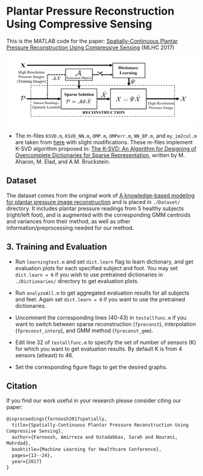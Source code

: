 # Plantar Pressure Reconstruction Using Compressive Sensing

This is the MATLAB code for the paper: [Spatially-Continuous Plantar Pressure Reconstruction Using Compressive Sensing](http://proceedings.mlr.press/v68/farnoosh17a.html) (MLHC 2017)
 
![Algorithm framewrk](Images/Framewrk.png)

* The m-files `KSVD.m`, `KSVD_NN.m`, `OMP.m`, `OMPerr.m`, `NN_BP.m`, and `my_im2col.m` are taken from [here](https://github.com/hbtsai/dip_sr/tree/master/matlab_ref/Lib/KSVD) with slight modifications. These m-files implement K-SVD algorithm proposed in: [The K-SVD: An Algorithm for Designing of Overcomplete Dictionaries for Sparse Representation](https://sites.fas.harvard.edu/~cs278/papers/ksvd.pdf), written by M. Aharon, M. Elad, and A.M. Bruckstein.
 
## Dataset

The dataset comes from the original work of [A knowledge-based modeling for plantar pressure image reconstruction](https://ieeexplore.ieee.org/abstract/document/6813648/) and is placed in `./Dataset/` directory. It includes plantar pressure readings from 5 healthy subjects (right/left foot), and is augmented with the corresponding GMM centroids and variances from their method, as well as other information/preprocessing needed for our method.   

## 3. Training and Evaluation 

* Run `learningtest.m` and set `dict.learn` flag to learn dictionary, and get evaluation plots for each specified subject and foot. You may set `dict.learn = 0` if you wish to use pretrained dictionaries in `./Dictionaries/` directory to get evaluation plots.

* Run `analyzeAll.m` to get aggregated evaluation results for all subjects and feet. Again set `dict.learn = 0` if you want to use the pretrained dictionaries.

* Uncomment the corresponding lines (40-43) in `testallfunc.m` if you want to switch between sparse reconstruction (`fpreconst`), interpolation (`fpreconst_interp`), and GMM method (`fpreconst_gmm`). 

* Edit line 32 of `testallfunc.m` to specify the set of number of sensors (K) for which you want to get evaluation results. By default K is from 4 sensors (atleast) to 46.  

* Set the corresponding figure flags to get the desired graphs.   

## Citation 
If you find our work useful in your research please consider citing our paper:

```
@inproceedings{farnoosh2017spatially,
  title={Spatially-Continuous Plantar Pressure Reconstruction Using Compressive Sensing},
  author={Farnoosh, Amirreza and Ostadabbas, Sarah and Nourani, Mehrdad},
  booktitle={Machine Learning for Healthcare Conference},
  pages={13--24},
  year={2017}
}
```
